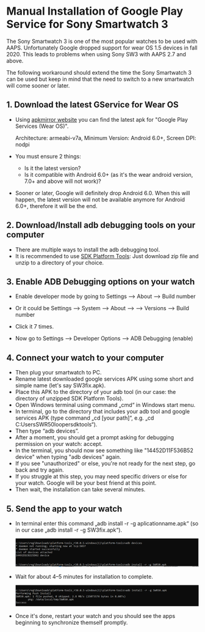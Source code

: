 # Manual Installation of Google Play Service for  Sony Smartwatch 3

The Sony Smartwatch 3 is one of the most popular watches to be used with AAPS. Unfortunately Google dropped support for wear OS 1.5 devices in fall 2020. This leads to problems when using Sony SW3 with AAPS 2.7 and above.

The following workaround should extend the time the Sony Smartwatch 3 can be used but keep in mind that the need to switch to a new smartwatch will come sooner or later.

## 1. Download the latest GService for Wear OS

- Using [apkmirror website](https://www.apkmirror.com/apk/google-inc/google-play-services-android-wear/) you can find the latest apk for "Google Play Services (Wear OS)".

  Architecture: armeabi-v7a, Minimum Version: Android 6.0+, Screen DPI: nodpi

- You must ensure 2 things:

  - Is it the latest version?
  - Is it compatible with Android 6.0+ (as it's the wear android version, 7.0+ and above will not work)?

- Sooner or later, Google will definitely drop Android 6.0. When this will happen, the latest version will not be available anymore for Android 6.0+, therefore it will be the end.

## 2. Download/Install adb debugging tools on your computer

- There are multiple ways to install the adb debugging tool.
- It is recommended to use [SDK Platform Tools](https://developer.android.com/studio/releases/platform-tools): Just download zip file and unzip to a directory of your choice.

## 3. Enable ADB Debugging options on your watch

- Enable developer mode by going to Settings --> About --> Build number

- Or it could be Settings --> System --> About -->  --> Versions --> Build number

- Click it 7 times.

- Now go to Settings --> Developer Options --> ADB Debugging (enable)

## 4. Connect your watch to your computer

- Then plug your smartwatch to PC.
- Rename latest downloaded google services APK using some short and simple name (let's say SW3fix.apk).
- Place this APK to the directory of your adb tool (in our case: the directory of unzipped SDK Platform Tools).
- Open Windows terminal using command „cmd“ in Windows start menu.
- In terminal, go to the directory that includes your adb tool and google services APK (type command „cd \[your path\]“, e.g. „cd C:UsersSWR50loopersdktools“).
- Then type “adb devices”.
- After a moment, you should get a prompt asking for debugging permission on your watch: accept.
- In the terminal, you should now see something like "14452D11F536B52 device" when typing "adb devices" again.
- If you see "unauthorized" or else, you're not ready for the next step, go back and try again.
- If you struggle at this step, you may need specific drivers or else for your watch. Google will be your best friend at this point.
- Then wait, the installation can take several minutes.

## 5. Send the app to your watch

- In terminal enter this command „adb install -r -g aplicationname.apk“ (so in our case „adb install -r -g SW3fix.apk“).

  ![Terminal command](../images/SonySW3_Terminal1.png)

- Wait for about 4–5 minutes for installation to complete.

  ![Terminal successful installation](../images/SonySW3_Terminal2.png)

- Once it's done, restart your watch and you should see the apps beginning to synchronize themself promptly.
